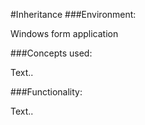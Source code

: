 #Inheritance
###Environment:

Windows form application

###Concepts used:

Text..

###Functionality:

Text..
